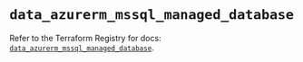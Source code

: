 # `data_azurerm_mssql_managed_database`

Refer to the Terraform Registry for docs: [`data_azurerm_mssql_managed_database`](https://registry.terraform.io/providers/hashicorp/azurerm/4.13.0/docs/data-sources/mssql_managed_database).
